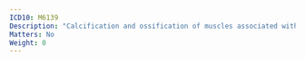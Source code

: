 ```yaml
---
ICD10: M6139
Description: "Calcification and ossification of muscles associated with burns: Site unspecified"
Matters: No
Weight: 0
---
```


